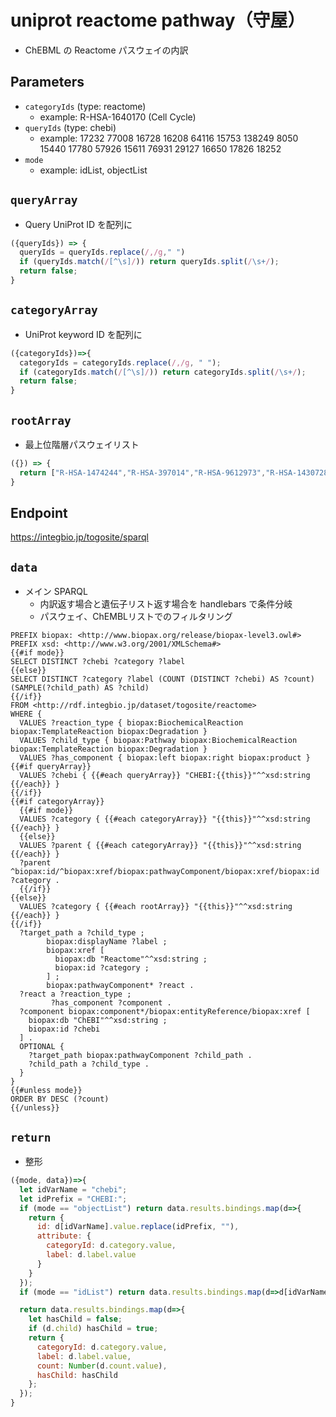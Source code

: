 # uniprot reactome pathway（守屋）

- ChEBML の Reactome パスウェイの内訳

## Parameters

* `categoryIds` (type: reactome)
  * example: R-HSA-1640170 (Cell Cycle)
* `queryIds` (type: chebi)
  * example: 17232 77008 16728 16208 64116 15753 138249 8050 15440 17780 57926 15611 76931 29127 16650 17826 18252
* `mode`
  * example: idList, objectList

## `queryArray`
- Query UniProt ID を配列に
```javascript
({queryIds}) => {
  queryIds = queryIds.replace(/,/g," ")
  if (queryIds.match(/[^\s]/)) return queryIds.split(/\s+/);
  return false;
}
```

## `categoryArray`
- UniProt keyword ID を配列に
```javascript
({categoryIds})=>{
  categoryIds = categoryIds.replace(/,/g, " ");
  if (categoryIds.match(/[^\s]/)) return categoryIds.split(/\s+/);
  return false;
}
```

## `rootArray`
- 最上位階層パスウェイリスト
```javascript
({}) => {
  return ["R-HSA-1474244","R-HSA-397014","R-HSA-9612973","R-HSA-1430728","R-HSA-73894","R-HSA-5357801","R-HSA-4839726","R-HSA-8953897","R-HSA-74160","R-HSA-168256","R-HSA-109582","R-HSA-69306","R-HSA-1500931","R-HSA-392499","R-HSA-1266738","R-HSA-1643685","R-HSA-162582","R-HSA-8953854","R-HSA-8963743","R-HSA-1474165","R-HSA-400253","R-HSA-382551","R-HSA-9609507","R-HSA-5653656","R-HSA-1640170","R-HSA-112316","R-HSA-1852241"];
}
```

## Endpoint
https://integbio.jp/togosite/sparql

## `data`
- メイン SPARQL
  - 内訳返す場合と遺伝子リスト返す場合を handlebars で条件分岐
  - パスウェイ、ChEMBLリストでのフィルタリング
```sparql
PREFIX biopax: <http://www.biopax.org/release/biopax-level3.owl#>
PREFIX xsd: <http://www.w3.org/2001/XMLSchema#>
{{#if mode}}
SELECT DISTINCT ?chebi ?category ?label
{{else}}
SELECT DISTINCT ?category ?label (COUNT (DISTINCT ?chebi) AS ?count) (SAMPLE(?child_path) AS ?child)
{{/if}}
FROM <http://rdf.integbio.jp/dataset/togosite/reactome>
WHERE {
  VALUES ?reaction_type { biopax:BiochemicalReaction biopax:TemplateReaction biopax:Degradation }
  VALUES ?child_type { biopax:Pathway biopax:BiochemicalReaction biopax:TemplateReaction biopax:Degradation }
  VALUES ?has_component { biopax:left biopax:right biopax:product }
{{#if queryArray}}
  VALUES ?chebi { {{#each queryArray}} "CHEBI:{{this}}"^^xsd:string {{/each}} }
{{/if}}
{{#if categoryArray}}
  {{#if mode}}
  VALUES ?category { {{#each categoryArray}} "{{this}}"^^xsd:string {{/each}} }
  {{else}}
  VALUES ?parent { {{#each categoryArray}} "{{this}}"^^xsd:string {{/each}} }
  ?parent ^biopax:id/^biopax:xref/biopax:pathwayComponent/biopax:xref/biopax:id ?category .
  {{/if}}
{{else}}
  VALUES ?category { {{#each rootArray}} "{{this}}"^^xsd:string {{/each}} }
{{/if}}
  ?target_path a ?child_type ;
        biopax:displayName ?label ;
        biopax:xref [
          biopax:db "Reactome"^^xsd:string ;
          biopax:id ?category ;
        ] ;
        biopax:pathwayComponent* ?react .
  ?react a ?reaction_type ;
         ?has_component ?component .
  ?component biopax:component*/biopax:entityReference/biopax:xref [
    biopax:db "ChEBI"^^xsd:string ;
    biopax:id ?chebi
  ] .
  OPTIONAL {
    ?target_path biopax:pathwayComponent ?child_path .
    ?child_path a ?child_type .
  }
}
{{#unless mode}}
ORDER BY DESC (?count)
{{/unless}}
```

## `return`
- 整形
```javascript
({mode, data})=>{
  let idVarName = "chebi";
  let idPrefix = "CHEBI:";
  if (mode == "objectList") return data.results.bindings.map(d=>{
    return {
      id: d[idVarName].value.replace(idPrefix, ""),
      attribute: {
        categoryId: d.category.value,
        label: d.label.value
      }
    }
  });
  if (mode == "idList") return data.results.bindings.map(d=>d[idVarName].value);

  return data.results.bindings.map(d=>{
    let hasChild = false;
    if (d.child) hasChild = true;
    return {
      categoryId: d.category.value, 
      label: d.label.value,
      count: Number(d.count.value),
      hasChild: hasChild
    };
  });	
}
```